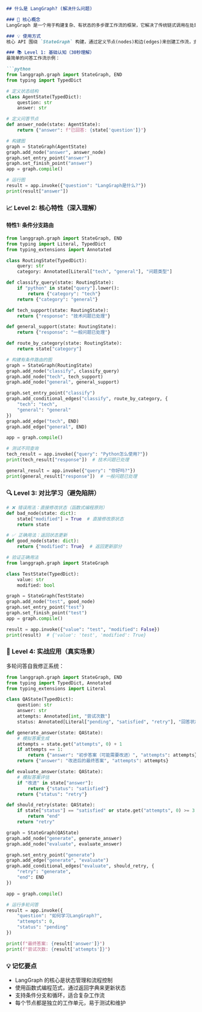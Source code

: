 ```markdown
## 什么是 LangGraph? (解决什么问题)

### 🎯 核心概念
LangGraph 是一个用于构建复杂、有状态的多步骤工作流的框架，它解决了传统链式调用在处理循环、条件分支和并行执行时的局限性，是构建智能 Agent 系统的核心基础设施。

### 💡 使用方式
核心 API 围绕 `StateGraph` 构建，通过定义节点(nodes)和边(edges)来创建工作流，支持条件路由和循环执行。

### 📚 Level 1: 基础认知（30秒理解）
最简单的问答工作流示例：

```python
from langgraph.graph import StateGraph, END
from typing import TypedDict

# 定义状态结构
class AgentState(TypedDict):
    question: str
    answer: str

# 定义问答节点
def answer_node(state: AgentState):
    return {"answer": f"已回答: {state['question']}"}

# 构建图
graph = StateGraph(AgentState)
graph.add_node("answer", answer_node)
graph.set_entry_point("answer")
graph.set_finish_point("answer")
app = graph.compile()

# 运行图
result = app.invoke({"question": "LangGraph是什么?"})
print(result["answer"])
```

### 📈 Level 2: 核心特性（深入理解）

#### 特性1: 条件分支路由
```python
from langgraph.graph import StateGraph, END
from typing import Literal, TypedDict
from typing_extensions import Annotated

class RoutingState(TypedDict):
    query: str
    category: Annotated[Literal["tech", "general"], "问题类型"]

def classify_query(state: RoutingState):
    if "python" in state["query"].lower():
        return {"category": "tech"}
    return {"category": "general"}

def tech_support(state: RoutingState):
    return {"response": "技术问题已处理"}

def general_support(state: RoutingState):
    return {"response": "一般问题已处理"}

def route_by_category(state: RoutingState):
    return state["category"]

# 构建有条件路由的图
graph = StateGraph(RoutingState)
graph.add_node("classify", classify_query)
graph.add_node("tech", tech_support)
graph.add_node("general", general_support)

graph.set_entry_point("classify")
graph.add_conditional_edges("classify", route_by_category, {
    "tech": "tech",
    "general": "general"
})
graph.add_edge("tech", END)
graph.add_edge("general", END)

app = graph.compile()

# 测试不同查询
tech_result = app.invoke({"query": "Python怎么使用?"})
print(tech_result["response"])  # 技术问题已处理

general_result = app.invoke({"query": "你好吗?"})
print(general_result["response"])  # 一般问题已处理
```

### 🔍 Level 3: 对比学习（避免陷阱）

```python
# ❌ 错误用法：直接修改状态（函数式编程原则）
def bad_node(state: dict):
    state["modified"] = True  # 直接修改原状态
    return state

# ✅ 正确用法：返回状态更新
def good_node(state: dict):
    return {"modified": True}  # 返回更新部分

# 验证正确用法
from langgraph.graph import StateGraph

class TestState(TypedDict):
    value: str
    modified: bool

graph = StateGraph(TestState)
graph.add_node("test", good_node)
graph.set_entry_point("test")
graph.set_finish_point("test")
app = graph.compile()

result = app.invoke({"value": "test", "modified": False})
print(result)  # {'value': 'test', 'modified': True}
```

### 🚀 Level 4: 实战应用（真实场景）
多轮问答自我修正系统：

```python
from langgraph.graph import StateGraph, END
from typing import TypedDict, Annotated
from typing_extensions import Literal

class QAState(TypedDict):
    question: str
    answer: str
    attempts: Annotated[int, "尝试次数"]
    status: Annotated[Literal["pending", "satisfied", "retry"], "回答状态"]

def generate_answer(state: QAState):
    # 模拟答案生成
    attempts = state.get("attempts", 0) + 1
    if attempts == 1:
        return {"answer": "初步答案（可能需要改进）", "attempts": attempts}
    return {"answer": "改进后的最终答案", "attempts": attempts}

def evaluate_answer(state: QAState):
    # 模拟答案评估
    if "改进" in state["answer"]:
        return {"status": "satisfied"}
    return {"status": "retry"}

def should_retry(state: QAState):
    if state["status"] == "satisfied" or state.get("attempts", 0) >= 3:
        return "end"
    return "retry"

graph = StateGraph(QAState)
graph.add_node("generate", generate_answer)
graph.add_node("evaluate", evaluate_answer)

graph.set_entry_point("generate")
graph.add_edge("generate", "evaluate")
graph.add_conditional_edges("evaluate", should_retry, {
    "retry": "generate",
    "end": END
})

app = graph.compile()

# 运行多轮问答
result = app.invoke({
    "question": "如何学习LangGraph?",
    "attempts": 0,
    "status": "pending"
})

print(f"最终答案: {result['answer']}")
print(f"尝试次数: {result['attempts']}")
```

### 💡 记忆要点
- LangGraph 的核心是状态管理和流程控制
- 使用函数式编程范式，通过返回字典来更新状态
- 支持条件分支和循环，适合复杂工作流
- 每个节点都是独立的工作单元，易于测试和维护
```